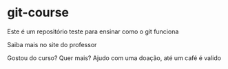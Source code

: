 # git-course 

Este é um repositório teste para ensinar como o git funciona

Saiba mais no site do professor

Gostou do curso? Quer mais? Ajudo com uma doação, até um café é valido
